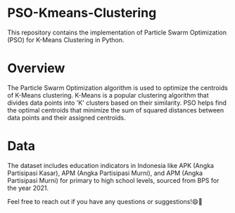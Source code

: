 # PSO-Kmeans-Clustering
This repository contains the implementation of Particle Swarm Optimization (PSO) for K-Means Clustering in Python.

# Overview
The Particle Swarm Optimization algorithm is used to optimize the centroids of K-Means clustering. K-Means is a popular clustering algorithm that divides data points into 'K' clusters based on their similarity. PSO helps find the optimal centroids that minimize the sum of squared distances between data points and their assigned centroids.

# Data
The dataset includes education indicators in Indonesia like APK (Angka Partisipasi Kasar), APM (Angka Partisipasi Murni), and APM (Angka Partisipasi Murni) for primary to high school levels, sourced from BPS for the year 2021.

Feel free to reach out if you have any questions or suggestions!😄👋





